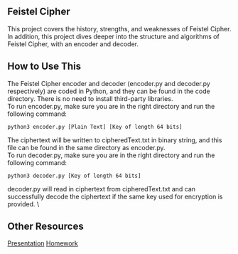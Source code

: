 ## Feistel Cipher
This project covers the history, strengths, and weaknesses of Feistel Cipher. In addition, this project dives deeper into the structure and algorithms of Feistel Cipher, with an encoder and decoder.

## How to Use This
The Feistel Cipher encoder and decoder (encoder.py and decoder.py respectively) are coded in Python, and they can be found in the code directory. There is no need to install third-party libraries. \
To run encoder.py, make sure you are in the right directory and run the following command:
```
python3 encoder.py [Plain Text] [Key of length 64 bits]
```
The ciphertext will be written to cipheredText.txt in binary string, and this file can be found in the same directory as encoder.py. \
To run decoder.py, make sure you are in the right directory and run the following command:
```
python3 decoder.py [Key of length 64 bits]
```
decoder.py will read in ciphertext from cipheredText.txt and can successfully decode the ciphertext if the same key used for encryption is provided. \
## Other Resources
[Presentation](PRESENTATION.md)
[Homework](HOMEWORK.md)
